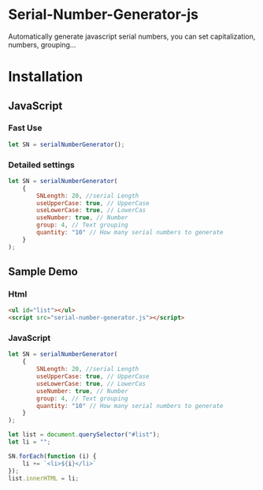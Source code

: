 # Serial-Number-Generator-js
Automatically generate javascript serial numbers, you can set capitalization, numbers, grouping...

# Installation
<script src="serial-number-generator.js"></script>

## JavaScript
### Fast Use
```javascript
let SN = serialNumberGenerator();
```
### Detailed settings
```javascript
let SN = serialNumberGenerator(
    {
        SNLength: 20, //serial Length
        useUpperCase: true, // UpperCase
        useLowerCase: true, // LowerCas
        useNumber: true, // Number
        group: 4, // Text grouping
        quantity: "10" // How many serial numbers to generate
    }
);
```


## Sample Demo
### Html
```html
<ul id="list"></ul>
<script src="serial-number-generator.js"></script>
```

### JavaScript
```javascript
let SN = serialNumberGenerator(
    {
        SNLength: 20, //serial Length
        useUpperCase: true, // UpperCase
        useLowerCase: true, // LowerCas
        useNumber: true, // Number
        group: 4, // Text grouping
        quantity: "10" // How many serial numbers to generate
    }
);

let list = document.querySelector("#list");
let li = "";

SN.forEach(function (i) {
    li += `<li>${i}</li>`
});
list.innerHTML = li;
```

